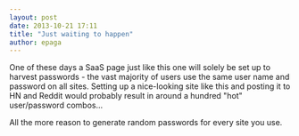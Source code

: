 ```yaml
---
layout: post
date: 2013-10-21 17:11
title: "Just waiting to happen"
author: epaga
---
```


One of these days a SaaS page just like this one will solely be set up to harvest passwords - the vast majority of users use the same user name and password on all sites. Setting up a nice-looking site like this and posting it to HN and Reddit would probably result in around a hundred "hot" user/password combos...

All the more reason to generate random passwords for every site you use.